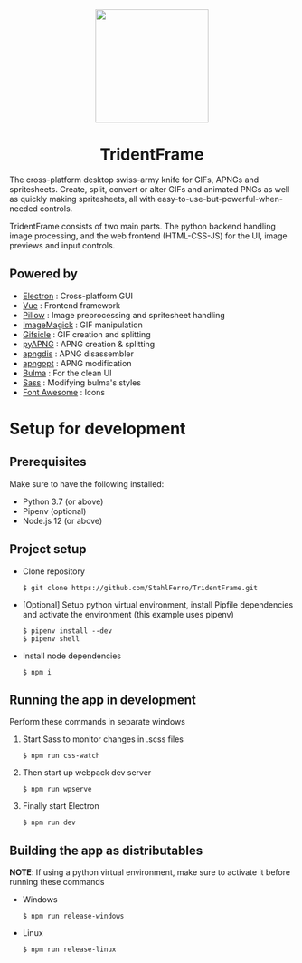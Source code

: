 <div align="center">
  <a href="https://stahlferro.netlify.app/softwares/tridentframe">
    <img width="200" height="200" src="https://stahlferro.netlify.app/logos/TridentFrame_logo.svg">
  </a>
  <h1>TridentFrame</h1>
</div>

The cross-platform desktop swiss-army knife for GIFs, APNGs and spritesheets. Create, split, convert or alter GIFs and animated PNGs as well as quickly making spritesheets, all with easy-to-use-but-powerful-when-needed controls.

TridentFrame consists of two main parts. The python backend handling image processing, and the web frontend (HTML-CSS-JS) for the UI, image previews and input controls.

## Powered by

* [Electron](https://electronjs.org/) : Cross-platform GUI
* [Vue](https://vuejs.org/) : Frontend framework
* [Pillow](https://python-pillow.org/) : Image preprocessing and spritesheet handling
* [ImageMagick](https://imagemagick.org/index.php) : GIF manipulation
* [Gifsicle](https://www.lcdf.org/gifsicle/) : GIF creation and splitting
* [pyAPNG](https://github.com/eight04/pyAPNG) : APNG creation & splitting
* [apngdis](http://apngdis.sourceforge.net/) : APNG disassembler
* [apngopt](https://sourceforge.net/projects/apng/files/APNG_Optimizer/) : APNG modification
* [Bulma](https://bulma.io/) : For the clean UI
* [Sass](https://sass-lang.com/) : Modifying bulma's styles
* [Font Awesome](https://fontawesome.com/) : Icons

# Setup for development

## Prerequisites

Make sure to have the following installed:

* Python 3.7 (or above)
* Pipenv (optional)
* Node.js 12 (or above)


## Project setup

* Clone repository

    ```
    $ git clone https://github.com/StahlFerro/TridentFrame.git
    ```

* [Optional] Setup python virtual environment, install Pipfile dependencies and activate the environment (this example uses pipenv)

    ```
    $ pipenv install --dev
    $ pipenv shell
    ```

* Install node dependencies

    ```
    $ npm i
    ```

## Running the app in development

Perform these commands in separate windows

1. Start Sass to monitor changes in .scss files

    ```
    $ npm run css-watch
    ```
  
2. Then start up webpack dev server

    ```
    $ npm run wpserve
    ```

3. Finally start Electron

    ```
    $ npm run dev
    ```


## Building the app as distributables

**NOTE**: If using a python virtual environment, make sure to activate it before running these commands

* Windows

    ```
    $ npm run release-windows
  ```

* Linux

    ```
    $ npm run release-linux
    ```
